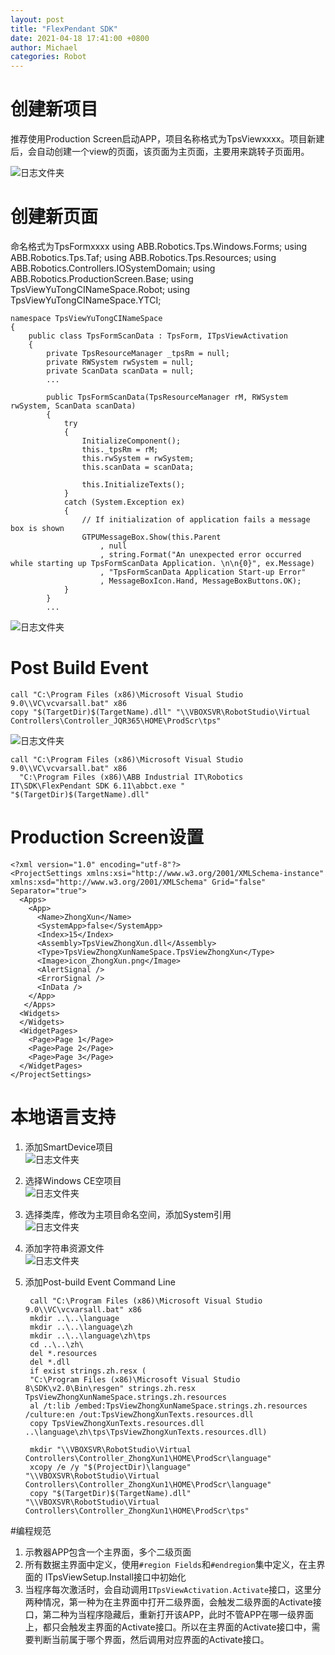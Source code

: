 ```yaml
---
layout: post
title: "FlexPendant SDK"
date: 2021-04-18 17:41:00 +0800
author: Michael
categories: Robot
---
```


# 创建新项目
推荐使用Production Screen启动APP，项目名称格式为TpsViewxxxx。项目新建后，会自动创建一个view的页面，该页面为主页面，主要用来跳转子页面用。

![日志文件夹](/assets/robot/FlexPendantSDK/NewProductionScreenApp.png)  

# 创建新页面
命名格式为TpsFormxxxx
	using ABB.Robotics.Tps.Windows.Forms;
	using ABB.Robotics.Tps.Taf;
	using ABB.Robotics.Tps.Resources;
	using ABB.Robotics.Controllers.IOSystemDomain;
	using ABB.Robotics.ProductionScreen.Base;
	using TpsViewYuTongCINameSpace.Robot;
	using TpsViewYuTongCINameSpace.YTCI;
	
	namespace TpsViewYuTongCINameSpace
	{
	    public class TpsFormScanData : TpsForm, ITpsViewActivation
	    {
	        private TpsResourceManager _tpsRm = null;
	        private RWSystem rwSystem = null;
	        private ScanData scanData = null;
			...
	
	        public TpsFormScanData(TpsResourceManager rM, RWSystem rwSystem, ScanData scanData)
	        {
	            try
	            {
	                InitializeComponent();
	                this._tpsRm = rM;
	                this.rwSystem = rwSystem;
	                this.scanData = scanData;
	
	                this.InitializeTexts();
	            }
	            catch (System.Exception ex)
	            {
	                // If initialization of application fails a message box is shown
	                GTPUMessageBox.Show(this.Parent
	                    , null
	                    , string.Format("An unexpected error occurred while starting up TpsFormScanData Application. \n\n{0}", ex.Message)
	                    , "TpsFormScanData Application Start-up Error"
	                    , MessageBoxIcon.Hand, MessageBoxButtons.OK);
	            }
	        }
			...

![日志文件夹](/assets/robot/FlexPendantSDK/NewFormView.png) 

# Post Build Event
	call "C:\Program Files (x86)\Microsoft Visual Studio 9.0\\VC\vcvarsall.bat" x86
	copy "$(TargetDir)$(TargetName).dll" "\\VBOXSVR\RobotStudio\Virtual Controllers\Controller_JQR365\HOME\ProdScr\tps"

![日志文件夹](/assets/robot/FlexPendantSDK/PostBuildEvent.png) 

	call "C:\Program Files (x86)\Microsoft Visual Studio 9.0\\VC\vcvarsall.bat" x86
	  "C:\Program Files (x86)\ABB Industrial IT\Robotics IT\SDK\FlexPendant SDK 6.11\abbct.exe " "$(TargetDir)$(TargetName).dll"

# Production Screen设置
	<?xml version="1.0" encoding="utf-8"?>
	<ProjectSettings xmlns:xsi="http://www.w3.org/2001/XMLSchema-instance" xmlns:xsd="http://www.w3.org/2001/XMLSchema" Grid="false" Separator="true">
	  <Apps>
	    <App>
	      <Name>ZhongXun</Name>
	      <SystemApp>false</SystemApp>
	      <Index>15</Index>
	      <Assembly>TpsViewZhongXun.dll</Assembly>
	      <Type>TpsViewZhongXunNameSpace.TpsViewZhongXun</Type>
	      <Image>icon_ZhongXun.png</Image>
	      <AlertSignal />
	      <ErrorSignal />
	      <InData />
	    </App>
	   </Apps>
	  <Widgets>
	  </Widgets>
	  <WidgetPages>
	    <Page>Page 1</Page>
	    <Page>Page 2</Page>
	    <Page>Page 3</Page>
	  </WidgetPages>
	</ProjectSettings>

# 本地语言支持
1. 添加SmartDevice项目  
![日志文件夹](/assets/robot/FlexPendantSDK/SmartDevice.png)   
2. 选择Windows CE空项目  
![日志文件夹](/assets/robot/FlexPendantSDK/WindowsCE.png)   
3. 选择类库，修改为主项目命名空间，添加System引用  
![日志文件夹](/assets/robot/FlexPendantSDK/OutputType.png)   
4. 添加字符串资源文件  
![日志文件夹](/assets/robot/FlexPendantSDK/strings.png)   
5. 添加Post-build Event Command Line    

		call "C:\Program Files (x86)\Microsoft Visual Studio 9.0\\VC\vcvarsall.bat" x86
		mkdir ..\..\language
		mkdir ..\..\language\zh
		mkdir ..\..\language\zh\tps
		cd ..\..\zh\
		del *.resources
		del *.dll
		if exist strings.zh.resx (
		"C:\Program Files (x86)\Microsoft Visual Studio 8\SDK\v2.0\Bin\resgen" strings.zh.resx TpsViewZhongXunNameSpace.strings.zh.resources
		al /t:lib /embed:TpsViewZhongXunNameSpace.strings.zh.resources /culture:en /out:TpsViewZhongXunTexts.resources.dll
		copy TpsViewZhongXunTexts.resources.dll ..\language\zh\tps\TpsViewZhongXunTexts.resources.dll)
		
		mkdir "\\VBOXSVR\RobotStudio\Virtual Controllers\Controller_ZhongXun1\HOME\ProdScr\language"
		xcopy /e /y "$(ProjectDir)\language" "\\VBOXSVR\RobotStudio\Virtual Controllers\Controller_ZhongXun1\HOME\ProdScr\language"
		copy "$(TargetDir)$(TargetName).dll" "\\VBOXSVR\RobotStudio\Virtual Controllers\Controller_ZhongXun1\HOME\ProdScr\tps"

#编程规范

1. 示教器APP包含一个主界面，多个二级页面
2. 所有数据主界面中定义，使用`#region Fields`和`#endregion`集中定义，在主界面的 ITpsViewSetup.Install接口中初始化
3. 当程序每次激活时，会自动调用`ITpsViewActivation.Activate`接口，这里分两种情况，第一种为在主界面中打开二级界面，会触发二级界面的Activate接口，第二种为当程序隐藏后，重新打开该APP，此时不管APP在哪一级界面上，都只会触发主界面的Activate接口。所以在主界面的Activate接口中，需要判断当前属于哪个界面，然后调用对应界面的Activate接口。